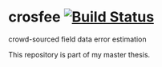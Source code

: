 # crosfee [![Build Status](https://travis-ci.org/nobodyinperson/python3-crosfee.svg?branch=master)](https://travis-ci.org/nobodyinperson/python3-crosfee)

crowd-sourced field data error estimation

This repository is part of my master thesis.
